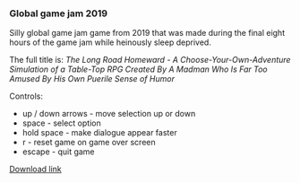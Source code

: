 ### Global game jam 2019

Silly global game jam game from 2019 that was made during the final eight hours of the game jam while heinously sleep deprived.

The full title is: *The Long Road Homeward - A Choose-Your-Own-Adventure Simulation of a Table-Top RPG Created By A Madman Who Is Far Too Amused By His Own Puerile Sense of Humor*

Controls:

- up / down arrows - move selection up or down
- space - select option
- hold space - make dialogue appear faster
- r - reset game on game over screen
- escape - quit game

[Download link](https://github.com/briankendall/ggj2019/releases/tag/v4.20)
